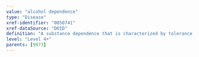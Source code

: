 ```yaml
---
value: "alcohol dependence"
type: "Disease"
xref-identifier: "0050741"
xref-dataSource: "DOID"
definition: "A substance dependence that is characterized by tolerance, withdrawal symptoms, increasing use, persistent desire to decrease consumption, time spent obtaining or recovering from alcohol caused by a physical and psychological dependence on alcohol."
level: "Level 4+"
parents: [9973]
---
```

